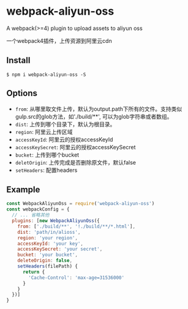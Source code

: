 # webpack-aliyun-oss
A webpack(>=4) plugin to upload assets to aliyun oss

一个webpack4插件，上传资源到阿里云cdn

Install
------------------------
```shell
$ npm i webpack-aliyun-oss -S
```

Options
------------------------

- `from`: 从哪里取文件上传，默认为output.path下所有的文件。支持类似gulp.src的glob方法，如'./build/**', 可以为glob字符串或者数组。
- `dist`: 上传到哪个目录下，默认为根目录。
- `region`: 阿里云上传区域
- `accessKeyId`: 阿里云的授权accessKeyId
- `accessKeySecret`: 阿里云的授权accessKeySecret
- `bucket`: 上传到哪个bucket
- `deletOrigin`: 上传完成是否删除原文件，默认false
- `setHeaders`: 配置headers

Example
------------------------

```javascript
const WebpackAliyunOss = require('webpack-aliyun-oss')
const webpackConfig = {
  // ... 省略其他
  plugins: [new WebpackAliyunOss({
    from: ['./build/**', '!./build/**/*.html'],
    dist: 'path/in/alioss',
    region: 'your region',
    accessKeyId: 'your key',
    accessKeySecret: 'your secret',
    bucket: 'your bucket',
    deleteOrigin: false,
    setHeaders(filePath) {
      return {
        'Cache-Control': 'max-age=31536000'
      }
    }
  })]
}
```   
